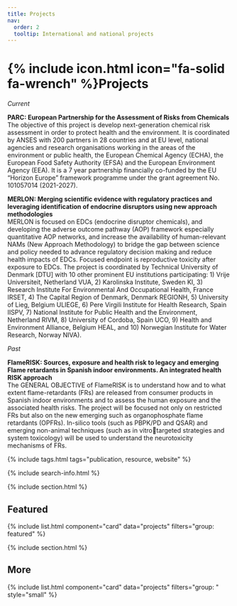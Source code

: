 ```yaml
---
title: Projects
nav:
  order: 2
  tooltip: International and national projects
---
```


# {% include icon.html icon="fa-solid fa-wrench" %}Projects

*Current*


**PARC: European Partnership for the Assessment of Risks from Chemicals**<br>
The objective of this project is develop next-generation chemical risk assessment in order to protect health and the environment. It is coordinated by ANSES with 200 partners in 28 countries and at EU level, national agencies and research organisations working in the areas of the environment or public health, the European Chemical Agency (ECHA), the European Food Safety Authority (EFSA) and the European Environment Agency (EEA). It is a 7 year partnership financially co-funded by the EU “Horizon Europe” framework programme under the grant agreement No. 101057014 (2021-2027).

**MERLON: Merging scientific evidence with regulatory practices and leveraging identification of endocrine disruptors using new approach methodologies**<br>
MERLON is focused on EDCs (endocrine disruptor chemicals), and developing the adverse outcome pathway (AOP) framework especially quantitative AOP networks, and increase the availability of human-relevant NAMs (New Approach Methodology) to bridge the gap between science and policy needed to advance regulatory decision making and reduce health impacts of EDCs. Focused endpoint is reproductive toxicity after exposure to EDCs. The project is coordinated by Technical University of Denmark [DTU] with 10 other prominent EU institutions participating: 1) Vrije Universiteit, Netherland VUA, 2) Karolinska Institute, Sweden KI, 3) Research Institute For Environmental And Occupational Health, France IRSET, 4) The Capital Region of Denmark, Denmark REGIONH, 5) University of Lieg, Belgium ULIEGE, 6) Pere Virgili Institute for Health Research, Spain IISPV, 7) National Institute for Public Health and the Environment, Netherland RIVM, 8) University of Cordoba, Spain UCO, 9) Health and Environment Alliance, Belgium HEAL, and 10) Norwegian Institute for Water Research, Norway NIVA).

*Past*

**FlameRISK: Sources, exposure and health risk to legacy and emerging Flame retardants in Spanish indoor environments. An integrated health RISK approach**<br>
The GENERAL OBJECTIVE of FlameRISK is to understand how and to what extent flame-retardants (FRs) are released from consumer products in Spanish indoor environments and to assess the human exposure and the associated health risks. The project will be focused not only on restricted FRs but also on the new emerging such as organophosphate flame retardants (OPFRs). In-silico tools (such as PBPK/PD and QSAR) and emerging non-animal techniques (such as in vitrotargeted strategies and system toxicology)
will be used to understand the
neurotoxicity mechanisms of FRs.



{% include tags.html tags="publication, resource, website" %}

{% include search-info.html %}

{% include section.html %}

## Featured

{% include list.html component="card" data="projects" filters="group: featured" %}

{% include section.html %}

## More

{% include list.html component="card" data="projects" filters="group: " style="small" %}
